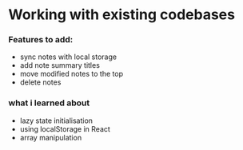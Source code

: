 # Working with existing codebases

### Features to add:

- sync notes with local storage
- add note summary titles
- move modified notes to the top
- delete notes

### what i learned about

- lazy state initialisation
- using localStorage in React
- array manipulation
